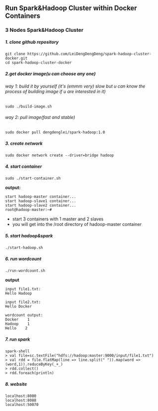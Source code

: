 ## Run Spark&Hadoop Cluster within Docker Containers

### 3 Nodes Spark&Hadoop Cluster

##### 1. clone github repository

```
git clone https://github.com/LeiDengDengDeng/spark-hadoop-cluster-docker.git
cd spark-hadoop-cluster-docker
```

##### 2.get docker image(u can choose any one)

###### way 1: build it by yourself (it's (emmm very) slow but u can know the process of building image if u are interested in it)

```
sudo ./build-image.sh
```

###### way 2: pull image(fast and stable)

```
sudo docker pull dengdenglei/spark-hadoop:1.0
```

##### 3. create network

```
sudo docker network create --driver=bridge hadoop
```

##### 4. start container

```
sudo ./start-container.sh
```

**output:**

```
start hadoop-master container...
start hadoop-slave1 container...
start hadoop-slave2 container...
root@hadoop-master:~# 
```
- start 3 containers with 1 master and 2 slaves
- you will get into the /root directory of hadoop-master container

##### 5. start hadoop&spark

```
./start-hadoop.sh
```

##### 6. run wordcount

```
./run-wordcount.sh
```

**output**

```
input file1.txt:
Hello Hadoop

input file2.txt:
Hello Docker

wordcount output:
Docker    1
Hadoop    1
Hello    2
```

##### 7. run spark

```
spark-shell
> val file=sc.textFile("hdfs://hadoop:master:9000/input/file1.txt")
> val rdd = file.flatMap(line => line.split(" ")).map(word => (word,1)).reduceByKey(_+_)
> rdd.collect()
> rdd.foreach(println)
```

##### 8. website
```
localhost:8080
localhost:8088
localhost:50070
```

